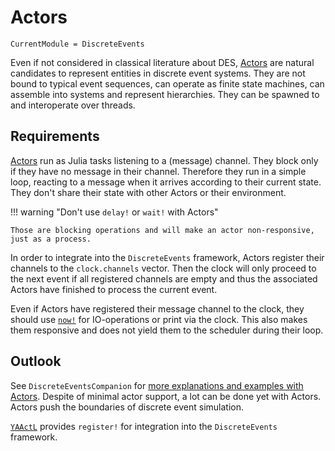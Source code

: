 # Actors

```@meta
CurrentModule = DiscreteEvents
```

Even if not considered in classical literature about DES, [Actors](https://en.wikipedia.org/wiki/Actor_model) are natural candidates to represent entities in discrete event systems. They are not bound to typical event sequences, can operate as finite state machines, can assemble into systems and represent hierarchies. They can be spawned to and interoperate over threads.

## Requirements

[Actors](https://pbayer.github.io/DiscreteEventsCompanion.jl/dev/actors/#An-Operational-Definition) run as Julia tasks listening to a (message) channel. They block only if they have no message in their channel. Therefore they run in a simple loop, reacting to a message when it arrives according to their current state. They don't share their state with other Actors or their environment.

!!! warning "Don't use `delay!` or `wait!` with Actors"

    Those are blocking operations and will make an actor non-responsive, just as a process.

In order to integrate into the `DiscreteEvents` framework, Actors  register their channels to the `clock.channels` vector. Then the clock will only proceed to the next event if all registered channels are empty and thus the associated Actors have finished to process the current event.

Even if Actors have registered their message channel to the clock, they should use [`now!`](@ref) for IO-operations or print via the clock. This also makes them responsive and does not yield them to the scheduler during their loop.

## Outlook

See `DiscreteEventsCompanion` for [more explanations and examples with Actors](https://pbayer.github.io/DiscreteEventsCompanion.jl/dev/actors/). Despite of minimal actor support, a lot can be done yet with Actors. Actors push the boundaries of discrete event simulation.

[`YAActL`](https://pbayer.github.io/YAActL.jl/dev/) provides `register!` for integration into the `DiscreteEvents` framework.
